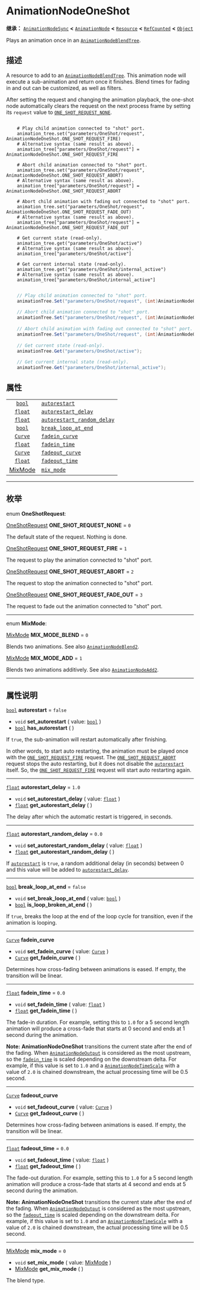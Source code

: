 <!-- ⚠ 请勿编辑本文件 ⚠ -->
<!-- 本文档使用脚本从 WeDot 引擎源码仓库生成。 -->
<!-- 生成脚本：https://github.com/WeDot-Engine/WeDot/tree/4.3/doc/tools/make_md.py； -->
<!-- 原文件：https://github.com/WeDot-Engine/WeDot/tree/4.3/doc/classes/AnimationNodeOneShot.xml。 -->

<div id="_class_animationnodeoneshot"></div>

# AnimationNodeOneShot

**继承：** [`AnimationNodeSync`](class_animationnodesync.md) **<** [`AnimationNode`](class_animationnode.md) **<** [`Resource`](class_resource.md) **<** [`RefCounted`](class_refcounted.md) **<** [`Object`](class_object.md)

Plays an animation once in an [`AnimationNodeBlendTree`](class_animationnodeblendtree.md).

## 描述

A resource to add to an [`AnimationNodeBlendTree`](class_animationnodeblendtree.md). This animation node will execute a sub-animation and return once it finishes. Blend times for fading in and out can be customized, as well as filters.

After setting the request and changing the animation playback, the one-shot node automatically clears the request on the next process frame by setting its `request` value to [`ONE_SHOT_REQUEST_NONE`](class_animationnodeoneshot.md#class_animationnodeoneshot_constant_one_shot_request_none).



```gdscript

    # Play child animation connected to "shot" port.
    animation_tree.set("parameters/OneShot/request", AnimationNodeOneShot.ONE_SHOT_REQUEST_FIRE)
    # Alternative syntax (same result as above).
    animation_tree["parameters/OneShot/request"] = AnimationNodeOneShot.ONE_SHOT_REQUEST_FIRE
    
    # Abort child animation connected to "shot" port.
    animation_tree.set("parameters/OneShot/request", AnimationNodeOneShot.ONE_SHOT_REQUEST_ABORT)
    # Alternative syntax (same result as above).
    animation_tree["parameters/OneShot/request"] = AnimationNodeOneShot.ONE_SHOT_REQUEST_ABORT
    
    # Abort child animation with fading out connected to "shot" port.
    animation_tree.set("parameters/OneShot/request", AnimationNodeOneShot.ONE_SHOT_REQUEST_FADE_OUT)
    # Alternative syntax (same result as above).
    animation_tree["parameters/OneShot/request"] = AnimationNodeOneShot.ONE_SHOT_REQUEST_FADE_OUT
    
    # Get current state (read-only).
    animation_tree.get("parameters/OneShot/active")
    # Alternative syntax (same result as above).
    animation_tree["parameters/OneShot/active"]
    
    # Get current internal state (read-only).
    animation_tree.get("parameters/OneShot/internal_active")
    # Alternative syntax (same result as above).
    animation_tree["parameters/OneShot/internal_active"]
```

```csharp

    // Play child animation connected to "shot" port.
    animationTree.Set("parameters/OneShot/request", (int)AnimationNodeOneShot.OneShotRequest.Fire);
    
    // Abort child animation connected to "shot" port.
    animationTree.Set("parameters/OneShot/request", (int)AnimationNodeOneShot.OneShotRequest.Abort);
    
    // Abort child animation with fading out connected to "shot" port.
    animationTree.Set("parameters/OneShot/request", (int)AnimationNodeOneShot.OneShotRequest.FadeOut);
    
    // Get current state (read-only).
    animationTree.Get("parameters/OneShot/active");
    
    // Get current internal state (read-only).
    animationTree.Get("parameters/OneShot/internal_active");
```







## 属性

|||
|:-:|:--|
| [`bool`](class_bool.md)                       | [`autorestart`](class_animationnodeoneshot.md#class_animationnodeoneshot_property_autorestart)                           | ``false`` |
| [`float`](class_float.md)                     | [`autorestart_delay`](class_animationnodeoneshot.md#class_animationnodeoneshot_property_autorestart_delay)               | ``1.0``   |
| [`float`](class_float.md)                     | [`autorestart_random_delay`](class_animationnodeoneshot.md#class_animationnodeoneshot_property_autorestart_random_delay) | ``0.0``   |
| [`bool`](class_bool.md)                       | [`break_loop_at_end`](class_animationnodeoneshot.md#class_animationnodeoneshot_property_break_loop_at_end)               | ``false`` |
| [`Curve`](class_curve.md)                     | [`fadein_curve`](class_animationnodeoneshot.md#class_animationnodeoneshot_property_fadein_curve)                         |           |
| [`float`](class_float.md)                     | [`fadein_time`](class_animationnodeoneshot.md#class_animationnodeoneshot_property_fadein_time)                           | ``0.0``   |
| [`Curve`](class_curve.md)                     | [`fadeout_curve`](class_animationnodeoneshot.md#class_animationnodeoneshot_property_fadeout_curve)                       |           |
| [`float`](class_float.md)                     | [`fadeout_time`](class_animationnodeoneshot.md#class_animationnodeoneshot_property_fadeout_time)                         | ``0.0``   |
| [MixMode](#enum_animationnodeoneshot_mixmode) | [`mix_mode`](class_animationnodeoneshot.md#class_animationnodeoneshot_property_mix_mode)                                 | ``0``     |

<!-- rst-class:: classref-section-separator -->

---

## 枚举

<div id="_class_enum_animationnodeoneshot_oneshotrequest"></div>

enum **OneShotRequest**: <div id="enum_animationnodeoneshot_oneshotrequest"></div>

<div id="_class_animationnodeoneshot_constant_one_shot_request_none"></div>

[OneShotRequest](#enum_animationnodeoneshot_oneshotrequest) **ONE_SHOT_REQUEST_NONE** = ``0``

The default state of the request. Nothing is done.

<div id="_class_animationnodeoneshot_constant_one_shot_request_fire"></div>

[OneShotRequest](#enum_animationnodeoneshot_oneshotrequest) **ONE_SHOT_REQUEST_FIRE** = ``1``

The request to play the animation connected to "shot" port.

<div id="_class_animationnodeoneshot_constant_one_shot_request_abort"></div>

[OneShotRequest](#enum_animationnodeoneshot_oneshotrequest) **ONE_SHOT_REQUEST_ABORT** = ``2``

The request to stop the animation connected to "shot" port.

<div id="_class_animationnodeoneshot_constant_one_shot_request_fade_out"></div>

[OneShotRequest](#enum_animationnodeoneshot_oneshotrequest) **ONE_SHOT_REQUEST_FADE_OUT** = ``3``

The request to fade out the animation connected to "shot" port.

<!-- rst-class:: classref-item-separator -->

---

<div id="_class_enum_animationnodeoneshot_mixmode"></div>

enum **MixMode**: <div id="enum_animationnodeoneshot_mixmode"></div>

<div id="_class_animationnodeoneshot_constant_mix_mode_blend"></div>

[MixMode](#enum_animationnodeoneshot_mixmode) **MIX_MODE_BLEND** = ``0``

Blends two animations. See also [`AnimationNodeBlend2`](class_animationnodeblend2.md).

<div id="_class_animationnodeoneshot_constant_mix_mode_add"></div>

[MixMode](#enum_animationnodeoneshot_mixmode) **MIX_MODE_ADD** = ``1``

Blends two animations additively. See also [`AnimationNodeAdd2`](class_animationnodeadd2.md).

<!-- rst-class:: classref-section-separator -->

---

## 属性说明

<div id="_class_animationnodeoneshot_property_autorestart"></div>

[`bool`](class_bool.md) **autorestart** = ``false`` <div id="class_animationnodeoneshot_property_autorestart"></div>

- `void` **set_autorestart** ( value: [`bool`](class_bool.md) )
- [`bool`](class_bool.md) **has_autorestart** ( )

If `true`, the sub-animation will restart automatically after finishing.

In other words, to start auto restarting, the animation must be played once with the [`ONE_SHOT_REQUEST_FIRE`](class_animationnodeoneshot.md#class_animationnodeoneshot_constant_one_shot_request_fire) request. The [`ONE_SHOT_REQUEST_ABORT`](class_animationnodeoneshot.md#class_animationnodeoneshot_constant_one_shot_request_abort) request stops the auto restarting, but it does not disable the [`autorestart`](class_animationnodeoneshot.md#class_animationnodeoneshot_property_autorestart) itself. So, the [`ONE_SHOT_REQUEST_FIRE`](class_animationnodeoneshot.md#class_animationnodeoneshot_constant_one_shot_request_fire) request will start auto restarting again.

<!-- rst-class:: classref-item-separator -->

---

<div id="_class_animationnodeoneshot_property_autorestart_delay"></div>

[`float`](class_float.md) **autorestart_delay** = ``1.0`` <div id="class_animationnodeoneshot_property_autorestart_delay"></div>

- `void` **set_autorestart_delay** ( value: [`float`](class_float.md) )
- [`float`](class_float.md) **get_autorestart_delay** ( )

The delay after which the automatic restart is triggered, in seconds.

<!-- rst-class:: classref-item-separator -->

---

<div id="_class_animationnodeoneshot_property_autorestart_random_delay"></div>

[`float`](class_float.md) **autorestart_random_delay** = ``0.0`` <div id="class_animationnodeoneshot_property_autorestart_random_delay"></div>

- `void` **set_autorestart_random_delay** ( value: [`float`](class_float.md) )
- [`float`](class_float.md) **get_autorestart_random_delay** ( )

If [`autorestart`](class_animationnodeoneshot.md#class_animationnodeoneshot_property_autorestart) is `true`, a random additional delay (in seconds) between 0 and this value will be added to [`autorestart_delay`](class_animationnodeoneshot.md#class_animationnodeoneshot_property_autorestart_delay).

<!-- rst-class:: classref-item-separator -->

---

<div id="_class_animationnodeoneshot_property_break_loop_at_end"></div>

[`bool`](class_bool.md) **break_loop_at_end** = ``false`` <div id="class_animationnodeoneshot_property_break_loop_at_end"></div>

- `void` **set_break_loop_at_end** ( value: [`bool`](class_bool.md) )
- [`bool`](class_bool.md) **is_loop_broken_at_end** ( )

If `true`, breaks the loop at the end of the loop cycle for transition, even if the animation is looping.

<!-- rst-class:: classref-item-separator -->

---

<div id="_class_animationnodeoneshot_property_fadein_curve"></div>

[`Curve`](class_curve.md) **fadein_curve** <div id="class_animationnodeoneshot_property_fadein_curve"></div>

- `void` **set_fadein_curve** ( value: [`Curve`](class_curve.md) )
- [`Curve`](class_curve.md) **get_fadein_curve** ( )

Determines how cross-fading between animations is eased. If empty, the transition will be linear.

<!-- rst-class:: classref-item-separator -->

---

<div id="_class_animationnodeoneshot_property_fadein_time"></div>

[`float`](class_float.md) **fadein_time** = ``0.0`` <div id="class_animationnodeoneshot_property_fadein_time"></div>

- `void` **set_fadein_time** ( value: [`float`](class_float.md) )
- [`float`](class_float.md) **get_fadein_time** ( )

The fade-in duration. For example, setting this to `1.0` for a 5 second length animation will produce a cross-fade that starts at 0 second and ends at 1 second during the animation.

 **Note:** **AnimationNodeOneShot** transitions the current state after the end of the fading. When [`AnimationNodeOutput`](class_animationnodeoutput.md) is considered as the most upstream, so the [`fadein_time`](class_animationnodeoneshot.md#class_animationnodeoneshot_property_fadein_time) is scaled depending on the downstream delta. For example, if this value is set to `1.0` and a [`AnimationNodeTimeScale`](class_animationnodetimescale.md) with a value of `2.0` is chained downstream, the actual processing time will be 0.5 second.

<!-- rst-class:: classref-item-separator -->

---

<div id="_class_animationnodeoneshot_property_fadeout_curve"></div>

[`Curve`](class_curve.md) **fadeout_curve** <div id="class_animationnodeoneshot_property_fadeout_curve"></div>

- `void` **set_fadeout_curve** ( value: [`Curve`](class_curve.md) )
- [`Curve`](class_curve.md) **get_fadeout_curve** ( )

Determines how cross-fading between animations is eased. If empty, the transition will be linear.

<!-- rst-class:: classref-item-separator -->

---

<div id="_class_animationnodeoneshot_property_fadeout_time"></div>

[`float`](class_float.md) **fadeout_time** = ``0.0`` <div id="class_animationnodeoneshot_property_fadeout_time"></div>

- `void` **set_fadeout_time** ( value: [`float`](class_float.md) )
- [`float`](class_float.md) **get_fadeout_time** ( )

The fade-out duration. For example, setting this to `1.0` for a 5 second length animation will produce a cross-fade that starts at 4 second and ends at 5 second during the animation.

 **Note:** **AnimationNodeOneShot** transitions the current state after the end of the fading. When [`AnimationNodeOutput`](class_animationnodeoutput.md) is considered as the most upstream, so the [`fadeout_time`](class_animationnodeoneshot.md#class_animationnodeoneshot_property_fadeout_time) is scaled depending on the downstream delta. For example, if this value is set to `1.0` and an [`AnimationNodeTimeScale`](class_animationnodetimescale.md) with a value of `2.0` is chained downstream, the actual processing time will be 0.5 second.

<!-- rst-class:: classref-item-separator -->

---

<div id="_class_animationnodeoneshot_property_mix_mode"></div>

[MixMode](#enum_animationnodeoneshot_mixmode) **mix_mode** = ``0`` <div id="class_animationnodeoneshot_property_mix_mode"></div>

- `void` **set_mix_mode** ( value: [MixMode](#enum_animationnodeoneshot_mixmode) )
- [MixMode](#enum_animationnodeoneshot_mixmode) **get_mix_mode** ( )

The blend type.

[^virtual]: 本方法通常需要用户覆盖才能生效。
[^const]: 本方法无副作用，不会修改该实例的任何成员变量。
[^vararg]: 本方法除了能接受在此处描述的参数外，还能够继续接受任意数量的参数。
[^constructor]: 本方法用于构造某个类型。
[^static]: 调用本方法无需实例，可直接使用类名进行调用。
[^operator]: 本方法描述的是使用本类型作为左操作数的有效运算符。
[^bitfield]: 这个值是由下列位标志构成位掩码的整数。
[^void]: 无返回值。
